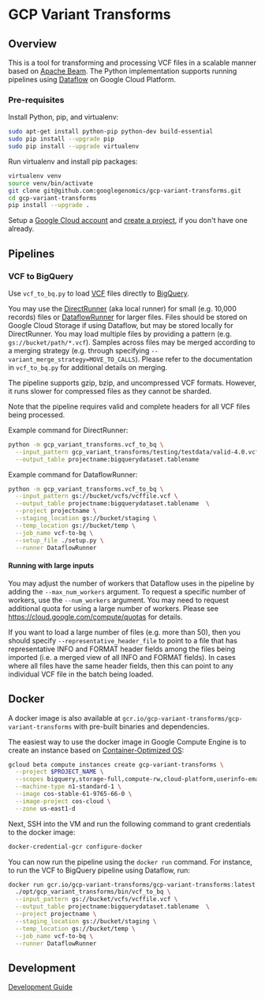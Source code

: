 # GCP Variant Transforms

## Overview

This is a tool for transforming and processing VCF files in a scalable manner
based on [Apache Beam](https://beam.apache.org/). The Python implementation
supports running pipelines using
[Dataflow](https://cloud.google.com/dataflow/) on Google Cloud Platform.

### Pre-requisites

Install Python, pip, and virtualenv:

```bash
sudo apt-get install python-pip python-dev build-essential
sudo pip install --upgrade pip
sudo pip install --upgrade virtualenv
```

Run virtualenv and install pip packages:

```bash
virtualenv venv
source venv/bin/activate
git clone git@github.com:googlegenomics/gcp-variant-transforms.git
cd gcp-variant-transforms
pip install --upgrade .
```

Setup a [Google Cloud account](https://cloud.google.com/) and
[create a project](https://cloud.google.com/resource-manager/docs/creating-managing-projects),
if you don't have one already.

## Pipelines

### VCF to BigQuery

Use `vcf_to_bq.py` to load
[VCF](https://samtools.github.io/hts-specs/VCFv4.3.pdf) files
directly to [BigQuery](https://cloud.google.com/bigquery/).

You may use the
[DirectRunner](https://beam.apache.org/documentation/runners/direct/)
(aka local runner) for small (e.g. 10,000 records) files or
[DataflowRunner](https://beam.apache.org/documentation/runners/dataflow/)
for larger files. Files should be stored on Google Cloud Storage if using
Dataflow, but may be stored locally for DirectRunner. You may load multiple
files by providing a pattern (e.g. `gs://bucket/path/*.vcf`).
Samples across files may be merged according to a merging strategy (e.g.
through specifying `--variant_merge_strategy=MOVE_TO_CALLS`). Please refer to
the documentation in `vcf_to_bq.py` for additional details on merging.

The pipeline supports gzip, bzip, and uncompressed VCF formats. However,
it runs slower for compressed files as they cannot be sharded.

Note that the pipeline requires valid and complete headers for all VCF files
being processed.

Example command for DirectRunner:

```bash
python -m gcp_variant_transforms.vcf_to_bq \
  --input_pattern gcp_variant_transforms/testing/testdata/valid-4.0.vcf \
  --output_table projectname:bigquerydataset.tablename
```

Example command for DataflowRunner:

```bash
python -m gcp_variant_transforms.vcf_to_bq \
  --input_pattern gs://bucket/vcfs/vcffile.vcf \
  --output_table projectname:bigquerydataset.tablename  \
  --project projectname \
  --staging_location gs://bucket/staging \
  --temp_location gs://bucket/temp \
  --job_name vcf-to-bq \
  --setup_file ./setup.py \
  --runner DataflowRunner
```

#### Running with large inputs

You may adjust the number of workers that Dataflow uses in the pipeline by
adding the `--max_num_workers` argument. To request a specific number of
workers, use the `--num_workers` argument. You may need to request additional
quota for using a large number of workers. Please see
https://cloud.google.com/compute/quotas for details.

If you want to load a large number of files (e.g. more than 50), then you
should specify `--representative_header_file` to point to a file
that has representative INFO and FORMAT header fields among the files
being imported (i.e. a merged view of all INFO and FORMAT fields).
In cases where all files have the same header fields, then this can point
to any individual VCF file in the batch being loaded.

## Docker

A docker image is also available at
`gcr.io/gcp-variant-transforms/gcp-variant-transforms` with pre-built binaries
and dependencies.

The easiest way to use the docker image in Google Compute Engine is to
create an instance based on
[Container-Optimized OS](https://cloud.google.com/container-optimized-os/docs/):

```bash
gcloud beta compute instances create gcp-variant-transforms \
  --project $PROJECT_NAME \
  --scopes bigquery,storage-full,compute-rw,cloud-platform,userinfo-email \
  --machine-type n1-standard-1 \
  --image cos-stable-61-9765-66-0 \
  --image-project cos-cloud \
  --zone us-east1-d
```

Next, SSH into the VM and run the following command to grant credentials
to the docker image:

```bash
docker-credential-gcr configure-docker
```

You can now run the pipeline using the `docker run` command. For instance,
to run the VCF to BigQuery pipeline using Dataflow, run:

```bash
docker run gcr.io/gcp-variant-transforms/gcp-variant-transforms:latest \
  ./opt/gcp_variant_transforms/bin/vcf_to_bq \
  --input_pattern gs://bucket/vcfs/vcffile.vcf \
  --output_table projectname:bigquerydataset.tablename  \
  --project projectname \
  --staging_location gs://bucket/staging \
  --temp_location gs://bucket/temp \
  --job_name vcf-to-bq \
  --runner DataflowRunner
```

## Development
[Development Guide](docs/development_guide.md)
